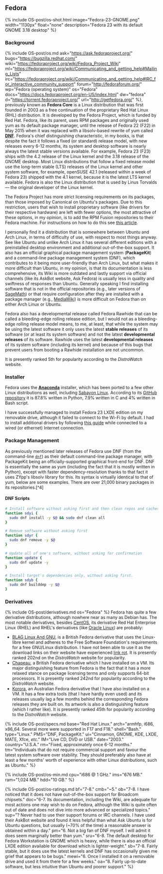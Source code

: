 ## Fedora
{% include OS-post/os-shot.html image="Fedora-23-GNOME.png" width="1130px" float="none" description="Fedora 23 with its default GNOME 3.18 desktop" %}

### Background
{% include OS-post/os.md ask="https://ask.fedoraproject.org/" bugs="https://bugzilla.redhat.com/" wiki="https://fedoraproject.org/wiki/Fedora_Project_Wiki" ml="https://fedoraproject.org/wiki/Communicating_and_getting_help#Mailing_Lists" irc="https://fedoraproject.org/wiki/Communicating_and_getting_help#IRC_for_interactive_community_support" forum="http://fedoraforum.org/" wp="Fedora (operating system)" os="Fedora" docs="https://docs.fedoraproject.org/en-US/index.html" dw="fedora" d="https://torrent.fedoraproject.org/" url="http://getfedora.org/" %}, previously known as **Fedora Core** is a Linux distribution that was first founded in 2003 as a free continuation of the proprietary Red Hat Linux (RHL) distribution. It is developed by the Fedora Project, which is funded by Red Hat. Fedora, like its parent, uses RPM packages and originally used yum as its default package manager, until the release of Fedora 22 (F22) in May 2015 when it was replaced with a libsolv-based rewrite of yum called [**DNF**](http://dnf.baseurl.org/). Fedora's chief distinguishing characteristic, in my books, is that despite the fact it follows a fixed (or standard) release model, with new releases every 6-12 months, its system and desktop software is nearly always the latest stable versions available. For example, Fedora 23 (F23) ships with the 4.2 release of the Linux kernel and the 3.18 release of the GNOME desktop. Most Linux distributions that follow a fixed release model use the long-term stable (LTS) releases of the Linux kernel and other system software, for example, openSUSE 42.1 (released within a week of Fedora 23) shipped with the 4.1 kernel, because it is the latest LTS kernel available. Fedora is also the Linux distribution that is used by Linus Torvalds &mdash; the original developer of the Linux kernel.

The Fedora Project has more strict licensing requirements on its packages, than those imposed by Canonical on Ubuntu's packages. Due to this restriction, users that wish to install proprietary software (like drivers for their respective hardware) are left with fewer options, the most attractive of these options, in my opinion, is to add the RPM Fusion repositories to their Fedora machine. For instructions on how to do this see [this article](http://rpmfusion.org/Configuration).

I personally find it a distribution that is somewhere between Ubuntu and Arch Linux, in terms of difficulty of use, with respect to most things anyway. See like Ubuntu and unlike Arch Linux it has several different editions with a preinstalled desktop environment and additional out-of-the-box support. It also has an official graphical package management system (**PackageKit**) and a command-line package management system (DNF), which contributes to it being more user-friendly than Arch Linux, but what makes it more difficult than Ubuntu, in my opinion, is that its documentation is less comprehensive, its Wiki is more outdated and lastly support via official channels (like its AskBot website, Ask Fedora) is usually less in quality and swiftness of responses than Ubuntu. Generally speaking I find installing software that is not in the official repositories (e.g., later versions of [SageMath](http://www.sagemath.org/)) or that require configuration after they are installed with a package manager (e.g., [MediaWiki](https://www.mediawiki.org/wiki/MediaWiki)) is more difficult on Fedora than on either Arch Linux or Ubuntu.

Fedora also has a developmental release called Fedora Rawhide that can be called a bleeding-edge rolling release edition, but I would not as a bleeding-edge rolling release model means, to me, at least, that while the system may be using the latest software it only uses the latest **stable releases** of its software (or at least its system software) and not the latest **developmental releases** of its software. Rawhide uses the latest **developmental releases** of its system software (including its kernel) and because of this bugs that prevent users from booting a Rawhide installation are not uncommon.

It is presently ranked 5th for popularity according to the *DistroWatch* website.

### Installer
Fedora uses the [**Anaconda**](https://fedoraproject.org/wiki/Anaconda) installer, which has been ported to a few other Linux distributions as well, including [Sabayon Linux](#sabayon-linux). According to its [GitHub repository](https://github.com/rhinstaller/anaconda) it is 87.8% written in Python, 7.9% written in C and 4% written in Bash script.

I have successfully managed to install Fedora 23 LXDE edition on my removable drive, although it failed to connect to the Wi-Fi by default. I had to install additional drivers by following [this guide](https://onpub.com/install-broadcom-linux-wi-fi-driver-on-fedora-23-s7-a192) while connected to a wired (or ethernet) Internet connection.

### Package Management
As previously mentioned later releases of Fedora use DNF (from the command-line [`dnf`](/man/dnf.8.html)) as their default command-line package manager, with PackageKit being an officially-supported graphical front-end for DNF. DNF is essentially the same as yum (including the fact that it is mostly written in Python), except with faster dependency-resolution thanks to that fact it uses ZYpp's libsolv library for this. Its syntax is virtually identical to that of yum, below are some examples. There are over 21,000 binary packages in its repositories.[^4]

#### DNF Scripts
```bash
# Install software without asking first and then clean repos and caches
function sdyi {
  sudo dnf install -y $@ && sudo dnf clean all
}

# Remove software without asking first
function sdyr {
  sudo dnf remove -y $@
}

# Update all of one's software, without asking for confirmation
function update {
  sudo dnf update -y
}

# Install target's dependencies only, without asking first.
function sdyb {
  sudo dnf builddep -y $@
}
```

### Derivatives
{% include OS-post/derivatives.md os="Fedora" %}
Fedora has quite a few derivative distributions, although nowhere near as many as Debian has. The most notable derivatives, besides [CentOS](#centos), its derivative Red Hat Enterprise Linux (RHEL) and RHEL's derivatives (like [Oracle Linux](http://distrowatch.com/table.php?distribution=oracle)) are probably:
* [BLAG Linux And GNU](http://distrowatch.com/table.php?distribution=blag), is a British Fedora derivative that uses the Linux-libre kernel and adheres to the Free Software Foundation's requirements for a free GNU/Linux distribution. I have not been able to use it as the download links on their website have experienced [link rot](https://en.wikipedia.org/wiki/Link_rot). It is presently ranked 202nd on the *DistroWatch* website for popularity.
* [Chapeau](http://distrowatch.com/table.php?distribution=chapeau), a British Fedora derivative which I have installed on a VM. Its major distinguishing feature from Fedora is the fact that it has a more relaxed stance on package licensing terms and only supports 64-bit processors. It is presently ranked 242nd for popularity according to the *DistroWatch* website.
* [Korora](http://distrowatch.com/table.php?distribution=korora), an Australian Fedora derivative that I have also installed on a VM. It has a few extra tools (that I have hardly even used) and its releases usually lag a few months behind the corresponding Fedora releases they are built on. Its artwork is also a distinguishing feature (which I rather like). It is presently ranked 45th for popularity according to the *DistroWatch* website.

{% include OS-post/specs.md base="Red Hat Linux." arch="armhfp, i686, x86_64. Several more were supported in F17 and F18." shell="Bash." type="Linux." PMS="DNF, PackageKit." ui="Cinnamon, GNOME, KDE, LXDE, MATE, Xfce, <i>etc</i>." IM="Live CD, DVD or USB." date="2003." country="U.S.A." rm="Fixed, approximately once 6-12 months." tm="Individuals that do not require commercial support and favour the latest system software over stability. They should preferably also have at least a few months' worth of experience with other Linux distributions, such as Ubuntu." %}

{% include OS-post/os-min.md cpu="i686 @ 1 GHz." ims="676 MB." ram="1,024 MB." hdd="10 GB." %}

{% include OS-post/os-ratings.md bf="7-8." cmb="~5." ob="7-8. I have noticed that it does not have out-of-the-box support for Broadcom chipsets." doc="6-7. Its documentation, including the Wiki, are adequate for most actions one may wish to do on Fedora, although the Wiki is quite often out of date and does not dive into more advanced or specialized topics." sup="? Never had to use their support forums or IRC channels. I have used their AskBot website and found it less helpful than what Ask Ubuntu is for Ubuntu questions, but usually (~70% of the time) a reasonable answer is obtained within a day." pm="6. Not a big fan of DNF myself. I will admit it does seem marginally better than yum." sru="6-8. The default desktop for Fedora Workstation is GNOME which is heavy, while there is also an official LXDE edition available for download which is lighter-weight." sb="7-8. Fairly stable, but it does use the latest kernels and DNF has occasionally given me grief that appears to be bugs." mewi="6. Once I installed it on a removable drive and used it from there for a few weeks." oa="8. Fairly up-to-date software, but less intuitive than Ubuntu and poorer support." %}
